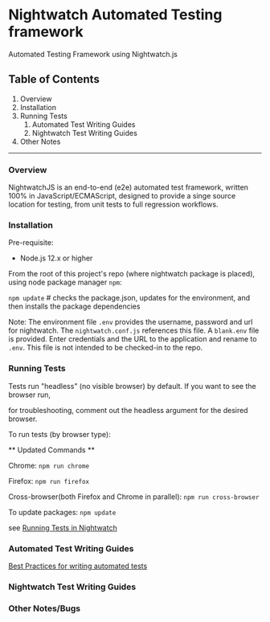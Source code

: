 # Nightwatch Automated Testing framework

Automated Testing Framework using Nightwatch.js
## Table of Contents

1. Overview
1. Installation
1. Running Tests
    1. Automated Test Writing Guides
    1. Nightwatch Test Writing Guides
1. Other Notes
 
---
### Overview

NightwatchJS is an end-to-end (e2e) automated test framework, written 100% in JavaScript/ECMAScript, designed 
to provide a singe source location for testing, from unit tests to full regression workflows.

### Installation

Pre-requisite: 

- Node.js 12.x or higher


From the root of this project's repo (where nightwatch package is placed), using node package manager `npm`:

`npm update` # checks the package.json, updates for the environment, and then installs the package dependencies

Note: The environment file `.env` provides the username, password and url for nightwatch.
The `nightwatch.conf.js` references this file. A `blank.env` file is provided. Enter credentials and the URL 
to the application and rename to `.env`. This file is not intended to be checked-in to the
repo. 

### Running Tests 

Tests run "headless" (no visible browser) by default. If you want to see the browser run, 

for troubleshooting, comment out the headless argument for the desired browser.

To run tests (by browser type):

** Updated Commands **

Chrome: `npm run chrome`
    
Firefox: `npm run firefox`

Cross-browser(both Firefox and Chrome in parallel): `npm run cross-browser`

To update packages: `npm update`

see [Running Tests in Nightwatch](https://nightwatchjs.org/guide/running-tests/nightwatch-runner.html)

### Automated Test Writing Guides

[Best Practices for writing automated tests](tests/README.md)

### Nightwatch Test Writing Guides

### Other Notes/Bugs

